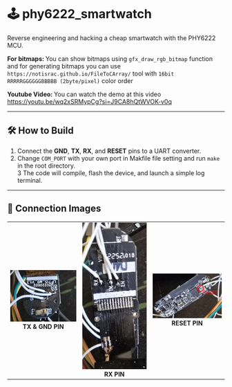 # 🕹️ phy6222_smartwatch  
Reverse engineering and hacking a cheap smartwatch with the PHY6222 MCU.

<b>For bitmaps: </b>You can show bitmaps using `gfx_draw_rgb_bitmap` function and for generating bitmaps you can use `https://notisrac.github.io/FileToCArray/` tool with `16bit RRRRRGGGGGGBBBBB (2byte/pixel)` color order

<b>Youtube Video: </b>You can watch the demo at this video https://youtu.be/wq2xSRMypCg?si=J9CA8hQtWVOK-v0q

---

## 🛠️ How to Build

1. Connect the **GND**, **TX**, **RX**, and **RESET** pins to a UART converter.
2. Change `COM_PORT` with your own port in Makfile file setting and run `make` in the root directory.  
3 The code will compile, flash the device, and launch a simple log terminal.  

---

## 🔌 Connection Images

<table>
  <tr>
    <td align="center">
      <img src="screenshots/ss_1.jpg" alt="TX & GND PIN" width="300"/><br/>
      <b>TX & GND PIN</b>
    </td>
    <td align="center">
      <img src="screenshots/ss_2.jpg" alt="RX PIN" width="300"/><br/>
      <b>RX PIN</b>
    </td>
    <td align="center">
      <img src="screenshots/ss_3.jpg" alt="RESET PIN" width="300"/><br/>
      <b>RESET PIN</b>
    </td>
  </tr>
</table>
